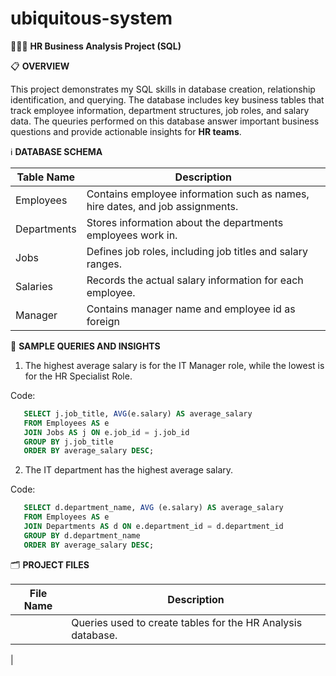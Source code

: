 # ubiquitous-system
👩🏾‍💻 **HR Business Analysis Project (SQL)**

📋 **OVERVIEW**

This project demonstrates my SQL skills in database creation, relationship identification, and querying. The database includes key business tables that track employee information, department structures, job roles, and salary data. The queuries performed on this database answer important business questions and provide actionable insights for **HR teams**.

ℹ️ **DATABASE SCHEMA**

|Table Name |  Description|
|-----------|---------------------------------------------------------------------------------|
|Employees  |  Contains employee information such as names, hire dates, and job assignments.  |
|Departments|  Stores information about the departments employees work in.|
|Jobs       |  Defines job roles, including job titles and salary ranges.|
|Salaries   |  Records the actual salary information for each employee.|
|Manager    |  Contains manager name and employee id as foreign

🔎 **SAMPLE QUERIES AND INSIGHTS**

1. The highest average salary is for the IT Manager role, while the lowest is for the HR Specialist Role.

Code:
```sql
   SELECT j.job_title, AVG(e.salary) AS average_salary
   FROM Employees AS e
   JOIN Jobs AS j ON e.job_id = j.job_id
   GROUP BY j.job_title
   ORDER BY average_salary DESC;
```
   
2. The IT department has the highest average salary.

Code:
```sql
   SELECT d.department_name, AVG (e.salary) AS average_salary
   FROM Employees AS e
   JOIN Departments AS d ON e.department_id = d.department_id
   GROUP BY d.department_name
   ORDER BY average_salary DESC;
```

  🗂️ **PROJECT FILES**
  
  |File Name | Description|
  |-----------|--------------------------------------------------------------------------------|
  || Queries used to create tables for the HR Analysis database.
  | 
